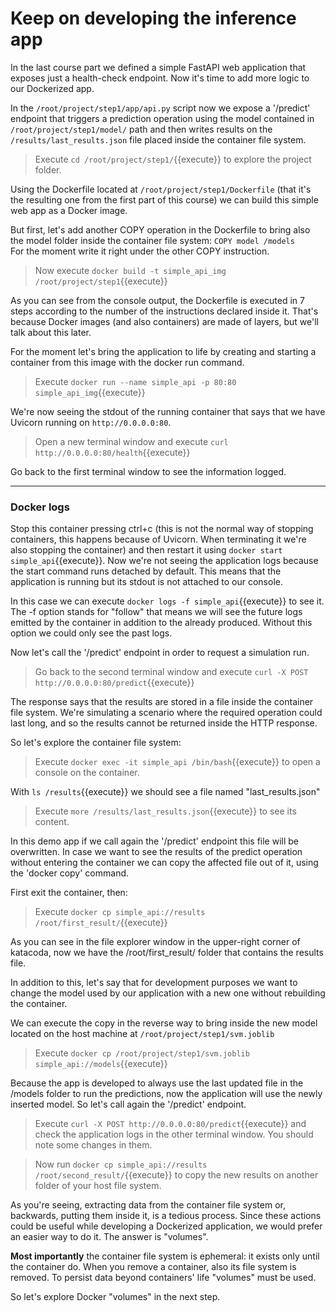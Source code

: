 # Keep on developing the inference app

In the last course part we defined a simple FastAPI web application that exposes just a health-check endpoint. Now it's time to add more logic to our Dockerized app. 

In the `/root/project/step1/app/api.py` script now we expose a '/predict' endpoint that triggers a prediction operation using the model contained in `/root/project/step1/model/` path and then writes results on the `/results/last_results.json` file placed inside the container 
file system.

> Execute `cd /root/project/step1/`{{execute}} to explore the project folder.

Using the Dockerfile located at `/root/project/step1/Dockerfile`  (that it's the resulting one from the first part of this course) we can build this simple web app as a Docker image.

But first, let's add another COPY operation in the Dockerfile to bring also the model folder inside the container file system: `COPY model /models`  
For the moment write it right under the other COPY instruction.

> Now execute `docker build -t simple_api_img /root/project/step1`{{execute}}

As you can see from the console output, the Dockerfile is executed in 7 steps according to the number of the instructions declared inside it. That's because Docker images (and also containers) are made of layers, but we'll talk about this later.

For the moment let's bring the application to life by creating and starting a container from this image with the docker run command.

> Execute `docker run --name simple_api -p 80:80 simple_api_img`{{execute}}

We're now seeing the stdout of the running container that says that we have Uvicorn running on `http://0.0.0.0:80`. 

> Open a new terminal window and execute `curl http://0.0.0.0:80/health`{{execute}}

Go back to the first terminal window to see the information logged.

---
### Docker logs

Stop this container pressing ctrl+c (this is not the normal way of stopping containers, this happens because of Uvicorn. When terminating it we're also stopping the container) and then restart it using `docker start simple_api`{{execute}}. Now we're not seeing the application logs because the start command runs detached by default. This means that the application is running but its stdout is not attached to our console.

In this case we can execute `docker logs -f simple_api`{{execute}} to see it. The -f option stands for "follow" that means we will see the future logs emitted by the container in addition to the already produced. Without this option we could only see the past logs.

Now let's call the '/predict' endpoint in order to request a simulation run.

> Go back to the second terminal window and execute 
> `curl -X POST http://0.0.0.0:80/predict`{{execute}}

The response says that the results are stored in a file inside the container file system. We're simulating a scenario where the required operation could last long, and so the results cannot be returned inside the HTTP response.

So let's explore the container file system:

> Execute `docker exec -it simple_api /bin/bash`{{execute}} to open a console on the container.  

With `ls /results`{{execute}} we should see a file named "last_results.json"

> Execute `more /results/last_results.json`{{execute}} to see its content.

In this demo app if we call again the '/predict' endpoint this file will be overwritten. In case we want to see the results of the predict operation without entering the container we can copy the affected file out of it, using the 'docker copy' command.

First exit the container, then:

> Execute `docker cp simple_api://results /root/first_result/`{{execute}} 

As you can see in the file explorer window in the upper-right corner of katacoda, now we have the /root/first_result/ folder that contains the results file.

In addition to this, let's say that for development purposes we want to change the model used by our application with a new one without rebuilding the container.

We can execute the copy in the reverse way to bring inside the new model located on the host machine at `/root/project/step1/svm.joblib`

> Execute `docker cp /root/project/step1/svm.joblib simple_api://models`{{execute}} 

Because the app is developed to always use the last updated file in the /models folder to run the predictions, now the application will use the newly inserted model. So let's call again the '/predict' endpoint.

> Execute `curl -X POST http://0.0.0.0:80/predict`{{execute}} and check the application
> logs in the other terminal window. You should note some changes in them.

> Now run `docker cp simple_api://results /root/second_result/`{{execute}} to copy the
> new results on another folder of your host file system.

As you're seeing, extracting data from the container file system or, backwards, putting them
inside it, is a tedious process. Since these actions could be useful while developing a 
Dockerized application, we would prefer an easier way to do it. The answer is "volumes".

**Most importantly** the container file system is ephemeral: it exists only until the container 
do. When you remove a container, also its file system is removed. To persist data beyond containers' life "volumes" must be used.

So let's explore Docker "volumes" in the next step.